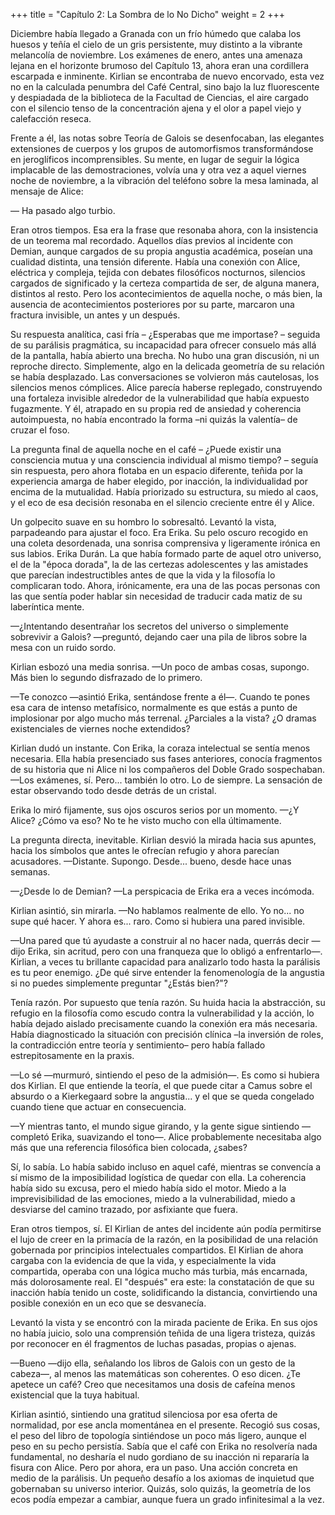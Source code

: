 +++
title = "Capítulo 2: La Sombra de lo No Dicho"
weight = 2
+++

Diciembre había llegado a Granada con un frío húmedo que calaba los huesos y
teñía el cielo de un gris persistente, muy distinto a la vibrante melancolía de
noviembre. Los exámenes de enero, antes una amenaza lejana en el horizonte
brumoso del Capítulo 13, ahora eran una cordillera escarpada e inminente.
Kirlian se encontraba de nuevo encorvado, esta vez no en la calculada penumbra
del Café Central, sino bajo la luz fluorescente y despiadada de la biblioteca de
la Facultad de Ciencias, el aire cargado con el silencio tenso de la
concentración ajena y el olor a papel viejo y calefacción reseca.

Frente a él, las notas sobre Teoría de Galois se desenfocaban, las elegantes
extensiones de cuerpos y los grupos de automorfismos transformándose en
jeroglíficos incomprensibles. Su mente, en lugar de seguir la lógica implacable
de las demostraciones, volvía una y otra vez a aquel viernes noche de noviembre,
a la vibración del teléfono sobre la mesa laminada, al mensaje de Alice: 

— Ha pasado algo turbio.

Eran otros tiempos. Esa era la frase que resonaba ahora, con la insistencia de
un teorema mal recordado. Aquellos días previos al incidente con Demian, aunque
cargados de su propia angustia académica, poseían una cualidad distinta, una
tensión diferente. Había una conexión con Alice, eléctrica y compleja, tejida
con debates filosóficos nocturnos, silencios cargados de significado y la
certeza compartida de ser, de alguna manera, distintos al resto. Pero los
acontecimientos de aquella noche, o más bien, la ausencia de acontecimientos
posteriores por su parte, marcaron una fractura invisible, un antes y un
después.

Su respuesta analítica, casi fría – ¿Esperabas que me importase? – seguida de su
parálisis pragmática, su incapacidad para ofrecer consuelo más allá de la
pantalla, había abierto una brecha. No hubo una gran discusión, ni un reproche
directo. Simplemente, algo en la delicada geometría de su relación se había
desplazado. Las conversaciones se volvieron más cautelosas, los silencios menos
cómplices. Alice parecía haberse replegado, construyendo una fortaleza invisible
alrededor de la vulnerabilidad que había expuesto fugazmente. Y él, atrapado en
su propia red de ansiedad y coherencia autoimpuesta, no había encontrado la
forma –ni quizás la valentía– de cruzar el foso.

La pregunta final de aquella noche en el café – ¿Puede existir una consciencia
mutua y una consciencia individual al mismo tiempo? – seguía sin respuesta, pero
ahora flotaba en un espacio diferente, teñida por la experiencia amarga de haber
elegido, por inacción, la individualidad por encima de la mutualidad. Había
priorizado su estructura, su miedo al caos, y el eco de esa decisión resonaba en
el silencio creciente entre él y Alice.

Un golpecito suave en su hombro lo sobresaltó. Levantó la vista, parpadeando
para ajustar el foco. Era Erika. Su pelo oscuro recogido en una coleta
desordenada, una sonrisa comprensiva y ligeramente irónica en sus labios. Erika
Durán. La que había formado parte de aquel otro universo, el de la "época
dorada", la de las certezas adolescentes y las amistades que parecían
indestructibles antes de que la vida y la filosofía lo complicaran todo. Ahora,
irónicamente, era una de las pocas personas con las que sentía poder hablar sin
necesidad de traducir cada matiz de su laberíntica mente.

—¿Intentando desentrañar los secretos del universo o simplemente sobrevivir a
Galois? —preguntó, dejando caer una pila de libros sobre la mesa con un ruido
sordo.

Kirlian esbozó una media sonrisa. —Un poco de ambas cosas, supongo. Más bien lo
segundo disfrazado de lo primero.

—Te conozco —asintió Erika, sentándose frente a él—. Cuando te pones esa cara de
intenso metafísico, normalmente es que estás a punto de implosionar por algo
mucho más terrenal. ¿Parciales a la vista? ¿O dramas existenciales de viernes
noche extendidos?

Kirlian dudó un instante. Con Erika, la coraza intelectual se sentía menos
necesaria. Ella había presenciado sus fases anteriores, conocía fragmentos de su
historia que ni Alice ni los compañeros del Doble Grado sospechaban. —Los
exámenes, sí. Pero... también lo otro. Lo de siempre. La sensación de estar
observando todo desde detrás de un cristal.

Erika lo miró fijamente, sus ojos oscuros serios por un momento. —¿Y Alice?
¿Cómo va eso? No te he visto mucho con ella últimamente.

La pregunta directa, inevitable. Kirlian desvió la mirada hacia sus apuntes,
hacia los símbolos que antes le ofrecían refugio y ahora parecían acusadores.
—Distante. Supongo. Desde... bueno, desde hace unas semanas.

—¿Desde lo de Demian? —La perspicacia de Erika era a veces incómoda.

Kirlian asintió, sin mirarla. —No hablamos realmente de ello. Yo no... no supe
qué hacer. Y ahora es... raro. Como si hubiera una pared invisible.

—Una pared que tú ayudaste a construir al no hacer nada, querrás decir —dijo
Erika, sin acritud, pero con una franqueza que lo obligó a enfrentarlo—.
Kirlian, a veces tu brillante capacidad para analizarlo todo hasta la parálisis
es tu peor enemigo. ¿De qué sirve entender la fenomenología de la angustia si no
puedes simplemente preguntar "¿Estás bien?"?

Tenía razón. Por supuesto que tenía razón. Su huida hacia la abstracción, su
refugio en la filosofía como escudo contra la vulnerabilidad y la acción, lo
había dejado aislado precisamente cuando la conexión era más necesaria. Había
diagnosticado la situación con precisión clínica –la inversión de roles, la
contradicción entre teoría y sentimiento– pero había fallado estrepitosamente en
la praxis.

—Lo sé —murmuró, sintiendo el peso de la admisión—. Es como si hubiera dos
Kirlian. El que entiende la teoría, el que puede citar a Camus sobre el absurdo
o a Kierkegaard sobre la angustia... y el que se queda congelado cuando tiene
que actuar en consecuencia.

—Y mientras tanto, el mundo sigue girando, y la gente sigue sintiendo —completó
Erika, suavizando el tono—. Alice probablemente necesitaba algo más que una
referencia filosófica bien colocada, ¿sabes?

Sí, lo sabía. Lo había sabido incluso en aquel café, mientras se convencía a sí
mismo de la imposibilidad logística de quedar con ella. La coherencia había sido
su excusa, pero el miedo había sido el motor. Miedo a la imprevisibilidad de las
emociones, miedo a la vulnerabilidad, miedo a desviarse del camino trazado, por
asfixiante que fuera.

Eran otros tiempos, sí. El Kirlian de antes del incidente aún podía permitirse
el lujo de creer en la primacía de la razón, en la posibilidad de una relación
gobernada por principios intelectuales compartidos. El Kirlian de ahora cargaba
con la evidencia de que la vida, y especialmente la vida compartida, operaba con
una lógica mucho más turbia, más encarnada, más dolorosamente real. El "después"
era este: la constatación de que su inacción había tenido un coste,
solidificando la distancia, convirtiendo una posible conexión en un eco que se
desvanecía.

Levantó la vista y se encontró con la mirada paciente de Erika. En sus ojos no
había juicio, solo una comprensión teñida de una ligera tristeza, quizás por
reconocer en él fragmentos de luchas pasadas, propias o ajenas.

—Bueno —dijo ella, señalando los libros de Galois con un gesto de la cabeza—, al
menos las matemáticas son coherentes. O eso dicen. ¿Te apetece un café? Creo que
necesitamos una dosis de cafeína menos existencial que la tuya habitual.

Kirlian asintió, sintiendo una gratitud silenciosa por esa oferta de normalidad,
por ese ancla momentánea en el presente. Recogió sus cosas, el peso del libro de
topología sintiéndose un poco más ligero, aunque el peso en su pecho persistía.
Sabía que el café con Erika no resolvería nada fundamental, no desharía el nudo
gordiano de su inacción ni repararía la fisura con Alice. Pero por ahora, era un
paso. Una acción concreta en medio de la parálisis. Un pequeño desafío a los
axiomas de inquietud que gobernaban su universo interior. Quizás, solo quizás,
la geometría de los ecos podía empezar a cambiar, aunque fuera un grado
infinitesimal a la vez.

